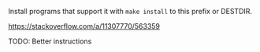 Install programs that support it with `make install`
to this prefix or DESTDIR.

https://stackoverflow.com/a/11307770/563359

TODO: Better instructions
